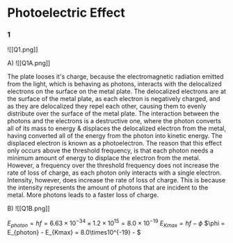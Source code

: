 # Photoelectric Effect

### 1
![[Q1.png]]

A)
![[Q1A.png]]

The plate looses it's charge, because the electromagnetic radiation emitted from the light, which is behaving as photons, interacts with the delocalized electrons on the surface on the metal plate. The delocalized electrons are at the surface of the metal plate, as each electron is negatively charged, and as they are delocalized they repel each other, causing them to evenly distribute over the surface of the metal plate.
The interaction between the photons and the electrons is a destructive one, where the photon converts all of its mass to energy & displaces the delocalized electron from the metal, having converted all of the energy from the photon into kinetic energy. The displaced electron is known as a photoelectron.
The reason that this effect only occurs above the threshold frequency, is that each photon needs a minimum amount of energy to displace the electron from the metal. However, a frequency over the threshold frequency does not increase the rate of loss of charge, as each photon only interacts with a single electron.
Intensity, however, does increase the rate of loss of charge. This is because the intensity represents the amount of photons that are incident to the metal. More photons leads to a faster loss of charge.

B)
![[Q1B.png]]

$E_{photon} = hf = 6.63\times10^{-34}\times1.2\times10^{15} = 8.0\times10^{-19}$
$E_{Kmax} = hf - \phi$
$\phi = E_{photon} - E_{Kmax} = 8.0\times10^{-19} - $